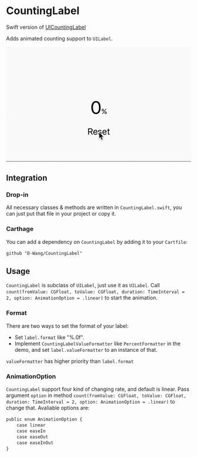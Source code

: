 # CountingLabel ####

Swift version of [UICountingLabel](https://github.com/dataxpress/UICountingLabel)

Adds animated counting support to `UILabel`.

![alt text](https://github.com/D-Wang/CountingLabel/blob/master/demo.gif "demo")

## Integration ######
### Drop-in
All necessary classes & methods are written in `CountingLabel.swift`, you can just put that file in your project or copy it.

### Carthage
You can add a dependency on `CountingLabel` by adding it to your `Cartfile`:

```
github "D-Wang/CountingLabel"
```


## Usage ######
`CountingLabel` is subclass of `UILabel`, just use it as `UILabel`.
Call `count(fromValue: CGFloat, toValue: CGFloat, duration: TimeInterval = 2, option: AnimationOption = .linear)` to start the animation.

### Format #####
There are two ways to set the format of your label:

* Set `label.format` like "%.0f".
* Implement `CountingLabelValueFormatter` like `PercentFormatter` in the demo, and set `label.valueFormatter` to an instance of that.

`valueFormatter` has higher priority than `label.format`

### AnimationOption

`CountingLabel` support four kind of changing rate, and default is linear. Pass argument `option` in method `count(fromValue: CGFloat, toValue: CGFloat, duration: TimeInterval = 2, option: AnimationOption = .linear)` to change that.
Avaliable options are:

```
public enum AnimationOption {
    case linear
    case easeIn
    case easeOut
    case easeInOut
}
```
